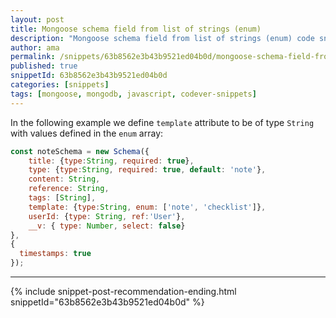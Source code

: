 ```yaml
---
layout: post
title: Mongoose schema field from list of strings (enum)
description: "Mongoose schema field from list of strings (enum) code snippet"
author: ama
permalink: /snippets/63b8562e3b43b9521ed04b0d/mongoose-schema-field-from-list-of-strings-enum-
published: true
snippetId: 63b8562e3b43b9521ed04b0d
categories: [snippets]
tags: [mongoose, mongodb, javascript, codever-snippets]
---
```


In the following example we define `template` attribute to be of type `String` with values defined in the `enum` array:

```javascript
const noteSchema = new Schema({
    title: {type:String, required: true},
    type: {type:String, required: true, default: 'note'},
    content: String,
    reference: String,
    tags: [String],
    template: {type:String, enum: ['note', 'checklist']},
    userId: {type: String, ref:'User'},
    __v: { type: Number, select: false}
},
{
  timestamps: true
});
```

<hr/>

 {% include snippet-post-recommendation-ending.html snippetId="63b8562e3b43b9521ed04b0d" %}
